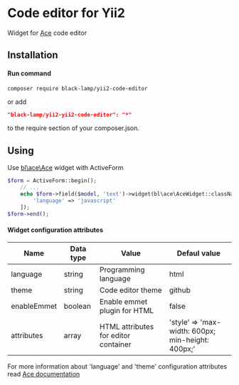 # Code editor for Yii2
Widget for [Ace](https://ace.c9.io) code editor

Installation
------------
#### Run command
```
composer require black-lamp/yii2-code-editor
```
or add
```json
"black-lamp/yii2-yii2-code-editor": "*"
```
to the require section of your composer.json.

Using
-----
Use [bl\ace\Ace](https://github.com/black-lamp/yii2-code-editor/blob/master/Ace.php) widget with ActiveForm
```php
$form = ActiveForm::begin();
    // ...
    echo $form->field($model, 'text')->widget(bl\ace\AceWidget::className(), [
        'language' => 'javascript'
    ]);
$form->end();
```
#### Widget configuration attributes
| Name | Data type | Value | Defaul value |
|---|---|---|---|
|language|string|Programming language|html| 
|theme|string|Code editor theme|github|
|enableEmmet|boolean|Enable emmet plugin for HTML|false|
|attributes|array|HTML attributes for editor container|'style' => 'max-width: 600px; min-height: 400px;'|

For more information about 'language' and 'theme' configuration attributes read [Ace documentation](https://ace.c9.io/#nav=howto)